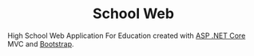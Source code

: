 <h1 align="center">School Web</h1>

High School Web Application For Education created with [ASP .NET Core](https://dotnet.microsoft.com/en-us/apps/aspnet) MVC and [Bootstrap](https://getbootstrap.com/).
